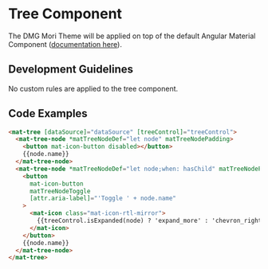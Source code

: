 # Tree Component

The DMG Mori Theme will be applied on top of the default Angular Material Component ([documentation here](https://material.angular.io/components/tree/overview)).

## Development Guidelines

No custom rules are applied to the tree component.

## Code Examples

```html
<mat-tree [dataSource]="dataSource" [treeControl]="treeControl">
  <mat-tree-node *matTreeNodeDef="let node" matTreeNodePadding>
    <button mat-icon-button disabled></button>
    {{node.name}}
  </mat-tree-node>
  <mat-tree-node *matTreeNodeDef="let node;when: hasChild" matTreeNodePadding>
    <button
      mat-icon-button
      matTreeNodeToggle
      [attr.aria-label]="'Toggle ' + node.name"
    >
      <mat-icon class="mat-icon-rtl-mirror">
        {{treeControl.isExpanded(node) ? 'expand_more' : 'chevron_right'}}
      </mat-icon>
    </button>
    {{node.name}}
  </mat-tree-node>
</mat-tree>
```
